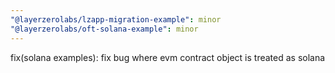 ```yaml
---
"@layerzerolabs/lzapp-migration-example": minor
"@layerzerolabs/oft-solana-example": minor
---
```


fix(solana examples): fix bug where evm contract object is treated as solana
